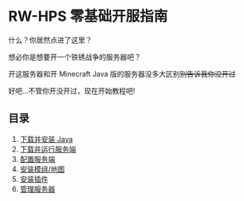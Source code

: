 # RW-HPS 零基础开服指南

什么？你居然点进了这里？

想必你是想要开一个铁锈战争的服务器吧？

开这服务器和开 Minecraft Java 版的服务器没多大区别~~别告诉我你没开过~~

好吧...不管你开没开过，现在开始教程吧!

## 目录

1. [下载并安装 Java](DownloadAndInstallJava.md)
2. [下载并运行服务端](DownloadAndRunServer.md)
3. [配置服务端](ConfigureServer.md)
4. [安装模组/地图](InstallModsOrMaps.md)
5. [安装插件](InstallPlugins.md)
6. [管理服务器](ManageServer.md)
